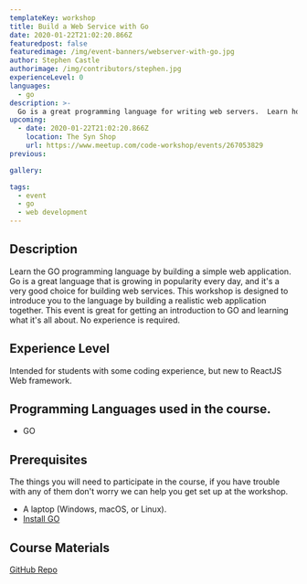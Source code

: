 ```yaml
---
templateKey: workshop
title: Build a Web Service with Go
date: 2020-01-22T21:02:20.866Z
featuredpost: false
featuredimage: /img/event-banners/webserver-with-go.jpg
author: Stephen Castle
authorimage: /img/contributors/stephen.jpg
experienceLevel: 0
languages:
  - go
description: >-
  Go is a great programming language for writing web servers.  Learn how to write a web application using Go. In this class we will get an introduction to the language and some best practices for writing web services using the awesome Go programming language.
upcoming:
  - date: 2020-01-22T21:02:20.866Z
    location: The Syn Shop
    url: https://www.meetup.com/code-workshop/events/267053829
previous:

gallery:

tags:
  - event
  - go
  - web development
---
```


## Description

Learn the GO programming language by building a simple web application. Go is a great language that is growing in popularity every day, and it's a very good choice for building web services. This workshop is designed to introduce you to the language by building a realistic web application together. This event is great for getting an introduction to GO and learning what it's all about. No experience is required.

## Experience Level

Intended for students with some coding experience, but new to ReactJS Web framework.

## Programming Languages used in the course.

- GO

## Prerequisites

The things you will need to participate in the course, if you have trouble with any of them don't worry we can help you get set up at the workshop.

- A laptop (Windows, macOS, or Linux).
- [Install GO](https://golang.org/doc/install)

## Course Materials

[GitHub Repo](https://github.com/codeworkshop-dev/go-web-services)
